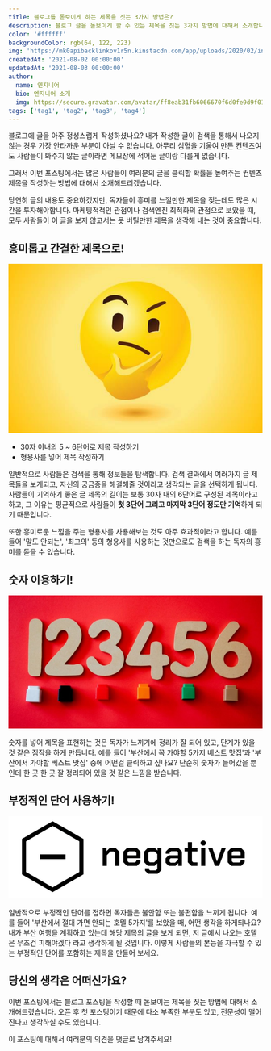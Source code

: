 ```yaml
---
title: 블로그를 돋보이게 하는 제목을 짓는 3가지 방법은?
description: 블로그 글을 돋보이게 할 수 있는 제목을 짓는 3가지 방법에 대해서 소개합니다.
color: '#ffffff'
backgroundColor: rgb(64, 122, 223)
img: 'https://mk0apibacklinkov1r5n.kinstacdn.com/app/uploads/2020/02/introducing-the-content-marketing-hub-post-banner.png'
createdAt: '2021-08-02 00:00:00'
updatedAt: '2021-08-03 00:00:00'
author:
  name: 엔지니어
  bio: 엔지니어 소개
  img: https://secure.gravatar.com/avatar/ff8eab31fb6066670f6d0fe9d9f0166f?s=96&d=mm&r=g
tags: ['tag1', 'tag2', 'tag3', 'tag4']
---
```


블로그에 글을 아주 정성스럽게 작성하셨나요? 내가 작성한 글이 검색을 통해서 나오지 않는 경우 가장 안타까운 부분이 아닐 수 없습니다. 아무리 심혈을 기울여 만든 컨텐츠여도 사람들이 봐주지 않는 글이라면 메모장에 적어둔 글이랑 다를게 없습니다.

그래서 이번 포스팅에서는 많은 사람들이 여러분의 글을 클릭할 확률을 높여주는 컨텐츠 제목을 작성하는 방법에 대해서 소개해드리겠습니다.

<!--more-->

당연히 글의 내용도 중요하겠지만, 독자들이 흥미를 느낄만한 제목을 짖는데도 많은 시간을 투자해야합니다. 마케팅적적인 관점이나 검색엔진 최적화의 관점으로 보았을 때, 모두 사람들이 이 글을 보지 않고서는 못 버틸만한 제목을 생각해 내는 것이 중요합니다.

## 흥미롭고 간결한 제목으로!

![ways-to-title1](/images/ways-to-title01.jpg)

- 30자 이내의 5 ~ 6단어로 제목 작성하기
- 형용사를 넣어 제목 작성하기

일반적으로 사람들은 검색을 통해 정보들을 탐색합니다. 검색 결과에서 여러가지 글 제목들을 보게되고, 자신의 궁금증을 해결해줄 것이라고 생각되는 글을 선택하게 됩니다. 사람들이 기억하기 좋은 글 제목의 길이는 보통 30자 내의 6단어로 구성된 제목이라고 하고, 그 이유는 평균적으로 사람들이 **첫 3단어 그리고 마지막 3단어 정도만 기억**하게 되기 때문입니다.

또한 흥미로운 느낌을 주는 형용사를 사용해보는 것도 아주 효과적이라고 합니다. 예를 들어 '말도 안되는', '최고의' 등의 형용사를 사용하는 것만으로도 검색을 하는 독자의 흥미를 돋을 수 있습니다.

## 숫자 이용하기!

![ways-to-title2](/images/ways-to-title02.jpg)

숫자를 넣어 제목을 표현하는 것은 독자가 느끼기에 정리가 잘 되어 있고, 단계가 있을 것 같은 짐작을 하게 만듭니다. 예를 들어 '부산에서 꼭 가야할 5가지 베스트 맛집'과 '부산에서 가야할 베스트 맛집' 중에 어떤걸 클릭하고 싶나요? 단순히 숫자가 들어갔을 뿐인데 한 곳 한 곳 잘 정리되어 있을 것 같은 느낌을 받습니다.

## 부정적인 단어 사용하기!

![ways-to-title3](/images/ways-to-title03.png)

일반적으로 부정적인 단어를 접하면 독자들은 불안함 또는 불편함을 느끼게 됩니다. 예를 들어 '부산에서 절대 가면 안되는 호텔 5가지'를 보았을 때, 어떤 생각을 하게되나요? 내가 부산 여행을 계획하고 있는데 해당 제목의 글을 보게 되면, 저 글에서 나오는 호텔은 무조건 피해야겠다 라고 생각하게 될 것입니다. 이렇게 사람들의 본능을 자극할 수 있는 부정적인 단어를 포함하는 제목을 만들어 보세요.

## 당신의 생각은 어떠신가요?

이번 포스팅에서는 블로그 포스팅을 작성할 때 돋보이는 제목을 짓는 방법에 대해서 소개해드렸습니다. 오픈 후 첫 포스팅이기 때문에 다소 부족한 부분도 있고, 전문성이 떨어진다고 생각하실 수도 있습니다.

이 포스팅에 대해서 여러분의 의견을 댓글로 남겨주세요!
